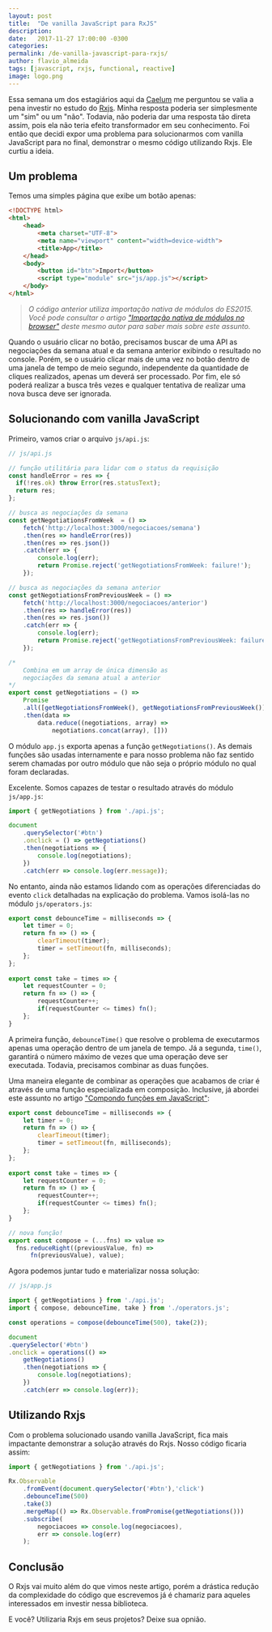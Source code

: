 ```yaml
---
layout: post
title:  "De vanilla JavaScript para RxJS"
description: 
date:   2017-11-27 17:00:00 -0300
categories:
permalink: /de-vanilla-javascript-para-rxjs/
author: flavio_almeida
tags: [javascript, rxjs, functional, reactive]
image: logo.png
---
```


Essa semana um dos estagiários aqui da <a href="https://www.caelum.com.br/" target="_blank">Caelum</a> me perguntou se valia a pena investir no estudo do <a href="https://github.com/Reactive-Extensions/RxJS" target="_blank">Rxjs</a>. Minha resposta poderia ser simplesmente um "sim" ou um "não". Todavia, não poderia dar uma resposta tão direta assim, pois ela não teria efeito transformador em seu conhecimento. Foi então que decidi expor uma problema para solucionarmos com vanilla JavaScript para no final, demonstrar o mesmo código utilizando Rxjs. Ele curtiu a ideia. 

## Um problema

Temos uma simples página que exibe um botão apenas:

```html
<!DOCTYPE html>
<html>
    <head>
        <meta charset="UTF-8">
        <meta name="viewport" content="width=device-width">
        <title>App</title>
    </head>
    <body>
        <button id="btn">Import</button>
        <script type="module" src="js/app.js"></script>
    </body>
</html>
```

>*O código anterior utiliza importação nativa de módulos do ES2015. Você pode consultar o artigo  <a href="http://cangaceirojavascript.com.br/importacao-nativa-modulos-browser/" target="_blank">"Importação nativa de módulos no browser"</a> deste mesmo autor para saber mais sobre este assunto.*

Quando o usuário clicar no botão, precisamos buscar de uma API as negociações da semana atual e da semana anterior exibindo o resultado no console. Porém, se o usuário clicar mais de uma vez no botão dentro de uma janela de tempo de meio segundo, independente da quantidade de cliques realizados, apenas um deverá ser processado. Por fim, ele só poderá realizar a busca três vezes e qualquer tentativa de realizar uma nova busca deve ser ignorada. 

## Solucionando com vanilla JavaScript

Primeiro, vamos criar o arquivo `js/api.js`:

```javascript
// js/api.js

// função utilitária para lidar com o status da requisição
const handleError = res => {
  if(!res.ok) throw Error(res.statusText);
  return res;
};

// busca as negociações da semana 
const getNegotiationsFromWeek  = () =>
    fetch('http://localhost:3000/negociacoes/semana')
    .then(res => handleError(res))
    .then(res => res.json())
    .catch(err => {
        console.log(err);   
        return Promise.reject('getNegotiationsFromWeek: failure!');
    });

// busca as negociações da semana anterior
const getNegotiationsFromPreviousWeek = () =>
    fetch('http://localhost:3000/negociacoes/anterior')
    .then(res => handleError(res))
    .then(res => res.json())
    .catch(err => {
        console.log(err);
        return Promise.reject('getNegotiationsFromPreviousWeek: failure!');
    });

/* 
    Combina em um array de única dimensão as 
    negociações da semana atual a anterior
*/
export const getNegotiations = () => 
    Promise
    .all([getNegotiationsFromWeek(), getNegotiationsFromPreviousWeek()])
    .then(data => 
        data.reduce((negotiations, array) => 
            negotiations.concat(array), []))
```
O módulo `app.js` exporta apenas a função `getNegotiations()`. As demais funções são usadas internamente e para nosso problema não faz sentido serem chamadas por outro módulo que não seja o próprio módulo no qual foram declaradas. 

Excelente. Somos capazes de testar o resultado através do módulo `js/app.js`:


```javascript 
import { getNegotiations } from './api.js';

document
    .querySelector('#btn')
    .onclick = () => getNegotiations()
    .then(negotiations => {
        console.log(negotiations);
    })
    .catch(err => console.log(err.message));
```

No entanto, ainda não estamos lidando com as operações diferenciadas do evento `click` detalhadas na explicação do problema. Vamos isolá-las no módulo `js/operators.js`:


```javascript
export const debounceTime = milliseconds => {
    let timer = 0;
    return fn => () => {
        clearTimeout(timer);
        timer = setTimeout(fn, milliseconds);
    };
};
    
export const take = times => {
    let requestCounter = 0;
    return fn => () => {
        requestCounter++;
        if(requestCounter <= times) fn();
    };
}
```

A primeira função, `debounceTime()` que resolve o problema de executarmos apenas uma operação dentro de um janela de tempo. Já a segunda, `time()`, garantirá o número máximo de vezes que uma operação deve ser executada. Todavia, precisamos combinar as duas funções. 

Uma maneira elegante de combinar as operações que acabamos de criar é através de uma função especializada em composição. Inclusive, já abordei este assunto no artigo <a href="http://cangaceirojavascript.com.br/compondo-funcoes-javascript/" target="blank">"Compondo funções em JavaScript"</a>:

```javascript
export const debounceTime = milliseconds => {
    let timer = 0;
    return fn => () => {
        clearTimeout(timer);
        timer = setTimeout(fn, milliseconds);
    };
};
    
export const take = times => {
    let requestCounter = 0;
    return fn => () => {
        requestCounter++;
        if(requestCounter <= times) fn();
    };
}

// nova função!
export const compose = (...fns) => value => 
  fns.reduceRight((previousValue, fn) => 
      fn(previousValue), value);
```

Agora podemos juntar tudo e materializar nossa solução:

```javascript 
// js/app.js

import { getNegotiations } from './api.js';
import { compose, debounceTime, take } from './operators.js';

const operations = compose(debounceTime(500), take(2));

document
.querySelector('#btn')
.onclick = operations(() => 
    getNegotiations()
    .then(negotiations => {
        console.log(negotiations);
    })
    .catch(err => console.log(err));
```

## Utilizando Rxjs

Com o problema solucionado usando vanilla JavaScript, fica mais impactante demonstrar a solução através do Rxjs. Nosso código ficaria assim:

```javascript 
import { getNegotiations } from './api.js';

Rx.Observable
    .fromEvent(document.querySelector('#btn'),'click')
    .debounceTime(500)
    .take(3)
    .mergeMap(() => Rx.Observable.fromPromise(getNegotiations()))
    .subscribe(
        negociacoes => console.log(negociacoes),
        err => console.log(err)
    );
```

## Conclusão

O Rxjs vai muito além do que vimos neste artigo, porém a drástica redução da complexidade do código que escrevemos já é chamariz para aqueles interessados em investir nessa biblioteca.

E você? Utilizaria Rxjs em seus projetos? Deixe sua opnião.